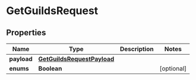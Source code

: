 

# GetGuildsRequest


## Properties

| Name | Type | Description | Notes |
|------------ | ------------- | ------------- | -------------|
|**payload** | [**GetGuildsRequestPayload**](GetGuildsRequestPayload.md) |  |  |
|**enums** | **Boolean** |  |  [optional] |



